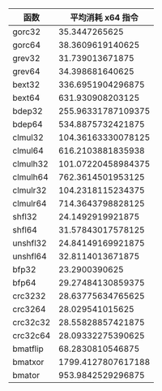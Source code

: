   函数   | 平均消耗 x64 指令
-------- | ------------------
gorc32   | 35.3447265625
gorc64   | 38.3609619140625
grev32   | 31.739013671875
grev64   | 34.398681640625
bext32   | 336.6951904296875
bext64   | 631.930908203125
bdep32   | 255.96331787109375
bdep64   | 534.8875732421875
clmul32  | 104.36163330078125
clmul64  | 616.2103881835938
clmulh32 | 101.07220458984375
clmulh64 | 762.3614501953125
clmulr32 | 104.2318115234375
clmulr64 | 714.3643798828125
shfl32   | 24.1492919921875
shfl64   | 31.57843017578125
unshfl32 | 24.84149169921875
unshfl64 | 32.8114013671875
bfp32    | 23.2900390625
bfp64    | 29.27484130859375
crc3232  | 28.63775634765625
crc3264  | 28.029541015625
crc32c32 | 28.55828857421875
crc32c64 | 28.09332275390625
bmatflip | 68.2830810546875
bmatxor  | 1799.4127807617188
bmator   | 953.9842529296875
